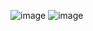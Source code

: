 ![image](https://github.com/Ileana2199/Imagen-Slider/assets/124406774/835359ad-ff56-4e07-9c37-86464273e123)
![image](https://github.com/Ileana2199/Imagen-Slider/assets/124406774/bdb5237c-486c-4af5-b9f7-3692b1d2e02b)
